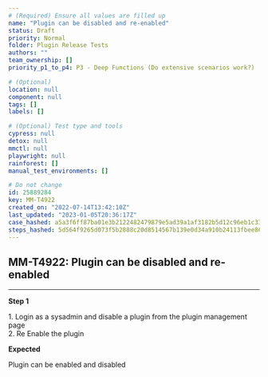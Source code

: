 ```yaml
---
# (Required) Ensure all values are filled up
name: "Plugin can be disabled and re-enabled"
status: Draft
priority: Normal
folder: Plugin Release Tests
authors: ""
team_ownership: []
priority_p1_to_p4: P3 - Deep Functions (Do extensive scenarios work?)

# (Optional)
location: null
component: null
tags: []
labels: []

# (Optional) Test type and tools
cypress: null
detox: null
mmctl: null
playwright: null
rainforest: []
manual_test_environments: []

# Do not change
id: 25889284
key: MM-T4922
created_on: "2022-07-14T13:42:10Z"
last_updated: "2023-01-05T20:36:17Z"
case_hashed: a5a3f6ff87ba01e3b2122482479879e5ad39a1af3182b5d12c96eb1c33731fae8de914fae5ea93f1ed4c4c260e9af209
steps_hashed: 5d564f9265d073f5b2888c20d8514567b139e0d34a910b24113fbee86d65569f5f50a26144605dd6c2862b16dc4e1641
---
```


<!-- (Auto-generated) Based on frontmatter's "key" and "name" -->

## MM-T4922: Plugin can be disabled and re-enabled

---

**Step 1**

1\. Login as a sysadmin and disable a plugin from the plugin management page\
2\. Re Enable the plugin

**Expected**

Plugin can be enabled and disabled
